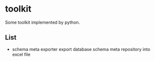 # toolkit

Some toolkit implemented by python.

## List

- schema meta exporter
  export database schema meta repository into excel file
